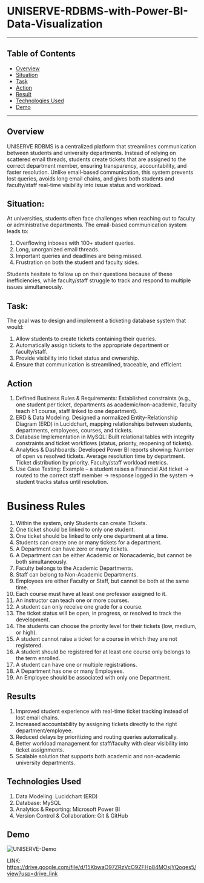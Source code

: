 # UNISERVE-RDBMS-with-Power-BI-Data-Visualization
---

## Table of Contents

- [Overview](#overview)
- [Situation](#situation)
- [Task](#task)
- [Action](#action)
- [Result](#results)    
- [Technologies Used](#technologies-used)
- [Demo](#demo) 

---

## Overview

UNISERVE RDBMS is a centralized platform that streamlines communication between students and university departments. Instead of relying on scattered email threads, students create tickets that are assigned to the correct department member, ensuring transparency, accountability, and faster resolution.
Unlike email-based communication, this system prevents lost queries, avoids long email chains, and gives both students and faculty/staff real-time visibility into issue status and workload.

##  Situation:  

At universities, students often face challenges when reaching out to faculty or administrative departments. The email-based communication system leads to:
1. Overflowing inboxes with 100+ student queries.
2. Long, unorganized email threads.
3. Important queries and deadlines are being missed.
4. Frustration on both the student and faculty sides.

Students hesitate to follow up on their questions because of these inefficiencies, while faculty/staff struggle to track and respond to multiple issues simultaneously.

##  Task:  

The goal was to design and implement a ticketing database system that would:
1. Allow students to create tickets containing their queries.
2. Automatically assign tickets to the appropriate department or faculty/staff.
3. Provide visibility into ticket status and ownership.
4. Ensure that communication is streamlined, traceable, and efficient.

## Action

1. Defined Business Rules & Requirements: Established constraints (e.g., one student per ticket, departments as academic/non-academic, faculty teach ≥1 course, staff linked to one department).
2. ERD & Data Modeling: Designed a normalized Entity-Relationship Diagram (ERD) in Lucidchart, mapping relationships between students, departments, employees, courses, and tickets.
3. Database Implementation in MySQL: Built relational tables with integrity constraints and ticket workflows (status, priority, reopening of tickets).
4. Analytics & Dashboards: Developed Power BI reports showing:
Number of open vs resolved tickets.
Average resolution time by department.
Ticket distribution by priority.
Faculty/staff workload metrics.
5. Use Case Testing: Example – a student raises a Financial Aid ticket → routed to the correct staff member → response logged in the system → student tracks status until resolution.

# Business Rules
1. Within the system, only Students can create Tickets. 
2. One ticket should be linked to only one student. 
3. One ticket should be linked to only one department at a time. 
4. Students can create one or many tickets for a department.  
5. A Department can have zero or many tickets.  
6. A Department can be either Academic or Nonacademic, but cannot be both simultaneously.  
7. Faculty belongs to the Academic Departments. 
8. Staff can belong to Non-Academic Departments. 
9. Employees are either Faculty or Staff, but cannot be both at the same time. 
10. Each course must have at least one professor assigned to it. 
11. An instructor can teach one or more courses.  
12. A student can only receive one grade for a course.  
13. The ticket status will be open, in progress, or resolved to track the development. 
14. The students can choose the priority level for their tickets (low, medium, or high). 
15. A student cannot raise a ticket for a course in which they are not registered.  
16. A student should be registered for at least one course only belongs to the term enrolled. 
17. A student can have one or multiple registrations.
18. A Department has one or many Employees. 
19. An Employee should be associated with only one Department.

## Results

1. Improved student experience with real-time ticket tracking instead of lost email chains.
2. Increased accountability by assigning tickets directly to the right department/employee.
3. Reduced delays by prioritizing and routing queries automatically.
4. Better workload management for staff/faculty with clear visibility into ticket assignments.
5. Scalable solution that supports both academic and non-academic university departments.

## Technologies Used

1. Data Modeling: Lucidchart (ERD)
2. Database: MySQL
3. Analytics & Reporting: Microsoft Power BI
4. Version Control & Collaboration: Git & GitHub

## Demo

![UNISERVE-Demo](https://github.com/user-attachments/assets/5e1019a8-c715-4463-9947-48c348b29905)

LINK: https://drive.google.com/file/d/15KbwaO97ZRzVcO9ZFHp84MOsjYQoqes5/view?usp=drive_link















